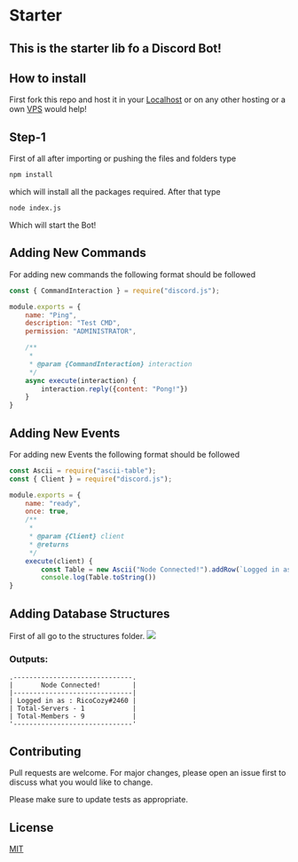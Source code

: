 # Starter

## This is the starter lib fo a Discord Bot!

## How to install

First fork this repo and host it in your [Localhost](https://techterms.com/definition/localhost) or on any other hosting or a own [VPS](https://techterms.com/definition/vps) would help!

## Step-1
First of all after importing or pushing the files and folders type 
```bash
npm install 
```
which will install all the packages required. After that type 
```bash
node index.js
```
Which will start the Bot!

## Adding New Commands

For adding new commands the following format should be followed

```javascript
const { CommandInteraction } = require("discord.js");

module.exports = {
    name: "Ping",
    description: "Test CMD",
    permission: "ADMINISTRATOR",

    /**
     * 
     * @param {CommandInteraction} interaction 
     */
    async execute(interaction) {
        interaction.reply({content: "Pong!"})
    }
}
```

## Adding New Events

For adding new Events the following format should be followed

```javascript
const Ascii = require("ascii-table");
const { Client } = require("discord.js");

module.exports = {
    name: "ready",
    once: true,
    /**
     * 
     * @param {Client} client  
     * @returns 
     */
    execute(client) {
        const Table = new Ascii("Node Connected!").addRow(`Logged in as : RicoCozy#2460`).addRow(`Total-Servers - ${client.guilds.cache.size}`).addRow(`Total-Members - ${client.users.cache.size}`);
        console.log(Table.toString())
}
```
## Adding Database Structures

First of all go to the structures folder.
[![](Structure)](https://imgur.com/a/MWpooox)

### Outputs: 

```
.------------------------------.
|       Node Connected!        |
|------------------------------|
| Logged in as : RicoCozy#2460 |
| Total-Servers - 1            |
| Total-Members - 9            |
'------------------------------'
```


## Contributing
Pull requests are welcome. For major changes, please open an issue first to discuss what you would like to change.

Please make sure to update tests as appropriate.

## License
[MIT](https://choosealicense.com/licenses/mit/)
